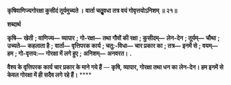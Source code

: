 **कृषिवाणिज्यगोरक्षा कुसीदं तूर्यमुच्यते ।** **वार्ता चतुॢवधा तत्र वयं गोवृत्तयोऽनिशम् ॥ २१॥** 

**शब्दार्थ** 

**कृषि—** **खेती** **; वाणिज्य—** **व्यापार** **; गो-रक्षा—** **तथा गौवों की रक्षा** **; कुसीदम्—** **लेन-देन** **; तूर्यम्—** **चौथा** **; उच्यते—** **कहलाता है** **;** **वार्ता—** **वृत्तिपरक कार्य** **; चतु:-विधा—** **चार प्रकार का** **; तत्र—** **इनमें से** **; वयम्—** **हम** **; गो-वृत्तय:—** **गोरक्षा में लगे हुए** **;** **अनिशम्—** **अनवरत।** **.** 

**वैश्य के वृत्तिपरक कार्य चार प्रकार के माने गये हैं** — **कृषि, व्यापार, गोरक्षा तथा धन का** **लेन-देन। हम इनमें से केवल गोरक्षा में ही सदैव लगे रहे हैं।** **** 